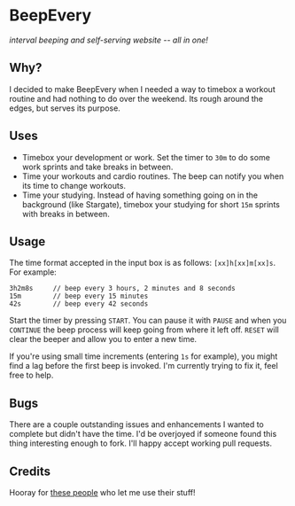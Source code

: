 # BeepEvery

_interval beeping and self-serving website -- all in one!_

## Why?

I decided to make BeepEvery when I needed a way to timebox a workout routine and had nothing to do
over the weekend. Its rough around the edges, but serves its purpose.

## Uses

- Timebox your development or work. Set the timer to `30m` to do some work sprints and take breaks in between.
- Time your workouts and cardio routines. The beep can notify you when its time to change workouts.
- Time your studying. Instead of having something going on in the background (like Stargate), timebox your studying for short `15m` sprints with breaks in between.

## Usage

The time format accepted in the input box is as follows: `[xx]h[xx]m[xx]s`. For example:

    3h2m8s     // beep every 3 hours, 2 minutes and 8 seconds
    15m        // beep every 15 minutes
    42s        // beep every 42 seconds

Start the timer by pressing `START`. You can pause it with `PAUSE` and when you `CONTINUE` the beep process will keep going from where it left off. `RESET` will clear the beeper and allow you to enter a new time.

If you're using small time increments (entering `1s` for example), you might find a lag before the first beep is invoked. I'm currently trying to fix it, feel free to help.

## Bugs

There are a couple outstanding issues and enhancements I wanted to complete but didn't have the time. I'd be overjoyed if someone found this thing interesting enough to fork. I'll happy accept working pull requests.

## Credits

Hooray for [these people](credit.md) who let me use their stuff!

